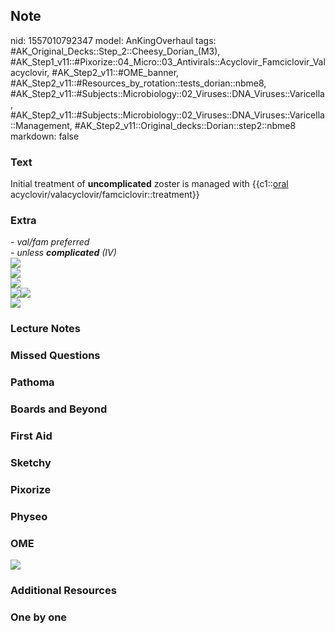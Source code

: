 ## Note
nid: 1557010792347
model: AnKingOverhaul
tags: #AK_Original_Decks::Step_2::Cheesy_Dorian_(M3), #AK_Step1_v11::#Pixorize::04_Micro::03_Antivirals::Acyclovir_Famciclovir_Valacyclovir, #AK_Step2_v11::#OME_banner, #AK_Step2_v11::#Resources_by_rotation::tests_dorian::nbme8, #AK_Step2_v11::#Subjects::Microbiology::02_Viruses::DNA_Viruses::Varicella, #AK_Step2_v11::#Subjects::Microbiology::02_Viruses::DNA_Viruses::Varicella::Management, #AK_Step2_v11::Original_decks::Dorian::step2::nbme8
markdown: false

### Text
Initial treatment of <b>uncomplicated</b> zoster is managed with
{{c1::<u>oral</u> acyclovir/valacyclovir/famciclovir::treatment}}

### Extra
<div>
  <i>- val/fam preferred</i>
</div>
<div>
  <i>- unless <b>complicated</b> (IV)</i>
</div>
<div>
  <i><img src="paste-966509375520769.jpg"></i>
</div>
<div>
  <i><img src="paste-963094876520449.jpg"></i>
</div>
<div>
  <i><img src="paste-966492195651585.jpg"></i>
</div>
<div>
  <i><img src="paste-84580790960605.jpg"><img src=
  "paste-85147726643684.jpg"></i>
</div>
<div>
  <i><img src="paste-62895501083079.jpg"></i>
</div>

### Lecture Notes


### Missed Questions


### Pathoma


### Boards and Beyond


### First Aid


### Sketchy


### Pixorize


### Physeo


### OME
<div class="ome-widget">
  <a href="https://onlinemeded.org?ref=anki"><img src=
  "_OME_AnkiFlashcards_General_4.png"></a>
</div>

### Additional Resources


### One by one

